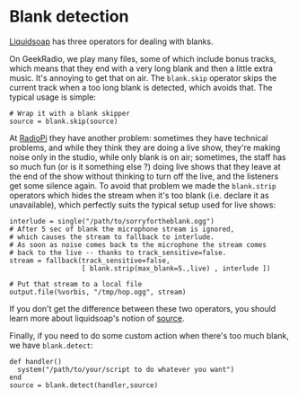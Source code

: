 # Blank detection

[Liquidsoap](index.html) has three operators for dealing with blanks.

On GeekRadio, we play many files, some of which include bonus tracks, which
means that they end with a very long blank and then a little extra music. It's
annoying to get that on air. The `blank.skip` operator skips the
current track when a too long blank is detected, which avoids that. The typical
usage is simple:

```liquidsoap
# Wrap it with a blank skipper
source = blank.skip(source)
```

At [RadioPi](http://www.radiopi.org/) they have another problem: sometimes they
have technical problems, and while they think they are doing a live show,
they're making noise only in the studio, while only blank is on air; sometimes,
the staff has so much fun (or is it something else ?) doing live shows that they
leave at the end of the show without thinking to turn off the live, and the
listeners get some silence again. To avoid that problem we made the
`blank.strip` operators which hides the stream when it's too blank
(i.e. declare it as unavailable), which perfectly suits the typical setup used
for live shows:

```liquidsoap
interlude = single("/path/to/sorryfortheblank.ogg")
# After 5 sec of blank the microphone stream is ignored,
# which causes the stream to fallback to interlude.
# As soon as noise comes back to the microphone the stream comes
# back to the live -- thanks to track_sensitive=false.
stream = fallback(track_sensitive=false,
                  [ blank.strip(max_blank=5.,live) , interlude ])

# Put that stream to a local file
output.file(%vorbis, "/tmp/hop.ogg", stream)
```

If you don't get the difference between these two operators, you should learn
more about liquidsoap's notion of [source](sources.html).

Finally, if you need to do some custom action when there's too much blank, we
have `blank.detect`:

```liquidsoap
def handler()
  system("/path/to/your/script to do whatever you want")
end
source = blank.detect(handler,source)
```
